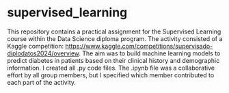 # supervised_learning
This repository contains a practical assignment for the Supervised Learning course within the Data Science diploma program. The activity consisted of a Kaggle competition: https://www.kaggle.com/competitions/supervisado-diplodatos2024/overview. The aim was to build machine learning models to predict diabetes in patients based on their clinical history and demographic information. 
I created all .py code files. The .ipynb file was a collaborative effort by all group members, but I specified which member contributed to each part of the activity.
